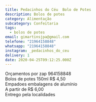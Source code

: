 ```yaml
---
title: Pedacinhos do Céu  Bolo de Potes
description: Bolos de potes
category: Alimentação
subcategory: Confeitaria
tags:
  - bolos de potes
email: gimartinsjpa@gmail.com
telefone: "21964158848"
whatsapp: "21964158848"
instagram: _pedacinhos_do_ceu
delivery: 1
date: 2020-04-25T09:12:25.000Z
---
```

Orçamentos por zap 964158848\
Bolos de potes 150ml R$ 4,50\
Empadoes embalagens de alumínio\
A partir de R$ 6,00\
Entrego pela localidades
